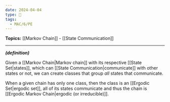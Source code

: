 ```yaml
---
date: 2024-04-04
type: 🧠
tags:
  - MAC/6/PE
---
```


**Topics:** [[Markov Chain]] - [[State Communication]]

---

_**(definition)**_

Given a [[Markov Chain|Markov chain]] with its respective [[State Set|states]], which can [[State Communication|communicate]] with other states or not, we can create classes that group _all_ states that communicate.

When a given chain has only one class, then the class is an [[Ergodic Set|ergodic set]], all of its states communicate and thus the chain is [[Ergodic Markov Chain|ergodic (or irreducible)]].
